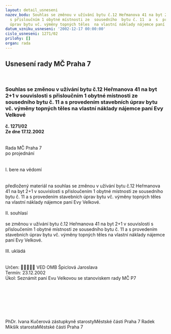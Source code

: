 ```yaml
---
layout: detail_usneseni
nazev_bodu: Souhlas se změnou v užívání bytu č.12 Heřmanova 41 na byt 2+1 v souvislosti
  s přisloučním 1 obytné místnosti ze  sousedního  bytu č. 11  a  s  provedením stavebních
  úprav bytu vč. výměny topných těles  na vlastní náklady nájemce paní Evy Velkové
datum_vzniku_usneseni: '2002-12-17 00:00:00'
cislo_usneseni: 1271/02
prilohy: []
organ: rada
---
```

<div id="ucUsn_pList" class="usn">
	<span><h2>Usnesení rady MČ Praha 7 </h2>
<br></span><div class="standBody">
<span><h3>Souhlas se změnou v užívání bytu č.12 Heřmanova 41 na byt 2+1 v souvislosti s přisloučním 1 obytné místnosti ze  sousedního  bytu č. 11  a  s  provedením stavebních úprav bytu vč. výměny topných těles  na vlastní náklady nájemce paní Evy Velkové</h3></span><div class="center">
		<strong>č. 1271/02</strong><br>
	</div>
<div class="center">
		<strong>Ze dne 17.12.2002</strong><br><br>
	</div>
<br>Rada MČ Praha 7<br>po projednání<br><br><br>I.	bere na vědomí<br><br> <br>předložený materiál na souhlas se změnou v užívání bytu č.12 Heřmanova 41 na byt 2+1  v souvislosti s přisloučením 1 obytné místnosti ze  sousedního  bytu č. 11 a s provedením stavebních úprav bytu vč. výměny topných těles  na vlastní náklady nájemce paní Evy Velkové.<br><br>II.  souhlasí <br><br>se změnou v užívání bytu č.12 Heřmanova 41 na byt 2+1  v souvislosti s přisloučením 1 obytné místnosti ze  sousedního  bytu č. 11 a s provedením stavebních úprav bytu vč. výměny topných těles  na vlastní náklady nájemce paní Evy Velkové.<br><br>III. ukládá <br><br> <br>Určen:	﷡﷡﷡﷡﷡	VED OMB Špiclová Jaroslava<br>Termín: 23.12.2002<br>Úkol:	Seznámit paní Evu Velkovou se stanoviskem rady MČ P7<br> <br><br><br><br><br> <br>	<br>PhDr. Ivana Kučerová zástupkyně starostyMěstské části Praha 7	 Radek Mikšík starostaMěstské části Praha 7<br>	<br><br>
</div>
</div>
